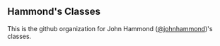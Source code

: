 ## Hammond's Classes

This is the github organization for John Hammond ([@johnhammond](https://github.com/jmhammond))'s classes.  
